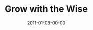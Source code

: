 ---
layout: message
category: message
series: "Grow Up"
title: "Grow with the Wise"
date: 2011-01-08-00-00
message_id: 652
audio: "http://s3.amazonaws.com/crossroads-media/messages/audio/Power_of_Giving.mp3"
audio-duration: "38:51"
audio: "http://s3.amazonaws.com/crossroads-media/messages/audio/growup02.mp3"
audio-duration: "39:29"
program: "http://s3.amazonaws.com/crossroads-media/documents/01_08-09_11Program.pdf"
description: "Chuck Mingo talks about growing through intentional community."
video: "http://s3.amazonaws.com/crossroads-media/messages/video/growup02.mp4"
video-duration: "39:34"
yt-embed-url: "//www.youtube.com/embed/8JDJT3UYhyU"
video-image: "http://s3.amazonaws.com/crossroads-media/images/chuckstillweb.jpg"
tag: 
 - money
 - generosity
 - giving
 - tithing
 - investing
 - miracle
 - tome
 - mingo
 - community
 - intentionality
explicit: false
---